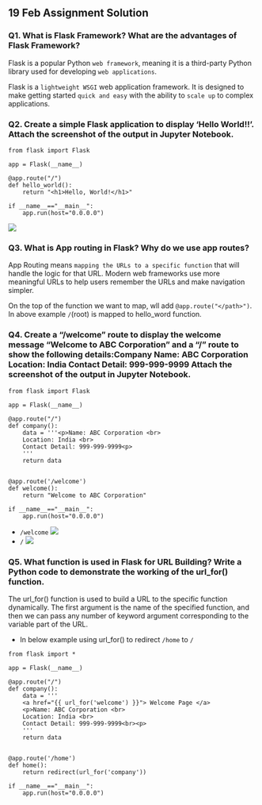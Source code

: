
## 19 Feb Assignment Solution 
### Q1. What is Flask Framework? What are the advantages of Flask Framework?
Flask is a popular Python `web framework`, meaning it is a third-party Python library used for developing `web applications`.

Flask is a `lightweight WSGI` web application framework. It is designed to make getting started `quick and easy` with the ability to `scale up` to complex applications.


### Q2. Create a simple Flask application to display ‘Hello World!!’. Attach the screenshot of the output in Jupyter Notebook.
```
from flask import Flask

app = Flask(__name__)

@app.route("/")
def hello_world():
    return "<h1>Hello, World!</h1>"

if __name__=="__main__":
    app.run(host="0.0.0.0")
```
![](https://ik.imagekit.io/8fh0zzm0gxio/ds-pwskills/as/feb-19-1.png)

### Q3. What is App routing in Flask? Why do we use app routes?
App Routing means `mapping the URLs to a specific function` that will handle the logic for that URL. Modern web frameworks use more meaningful URLs to help users remember the URLs and make navigation simpler. 

On the top of the function we want to map, wll add `@app.route("</path>")`. In above example `/`(root) is mapped to hello_word function.


### Q4. Create a “/welcome” route to display the welcome message “Welcome to ABC Corporation” and a “/” route to show the following details:Company Name: ABC Corporation Location: India Contact Detail: 999-999-9999 Attach the screenshot of the output in Jupyter Notebook.

```
from flask import Flask

app = Flask(__name__)

@app.route("/")
def company():
    data = '''<p>Name: ABC Corporation <br>
    Location: India <br>
    Contact Detail: 999-999-9999<p>
    '''
    return data


@app.route('/welcome')
def welcome():
    return "Welcome to ABC Corporation"

if __name__=="__main__":
    app.run(host="0.0.0.0")
```
* `/welcome`
![](https://ik.imagekit.io/8fh0zzm0gxio/ds-pwskills/as/feb-19-2.png)
* `/`
![](https://ik.imagekit.io/8fh0zzm0gxio/ds-pwskills/as/feb-19-3.png)

### Q5. What function is used in Flask for URL Building? Write a Python code to demonstrate the working of the url_for() function.

The url_for() function is used to build a URL to the specific function dynamically. The first argument is the name of the specified function, and then we can pass any number of keyword argument corresponding to the variable part of the URL.

* In below example using url_for() to redirect `/home` to `/`
```
from flask import *

app = Flask(__name__)

@app.route("/")
def company():
    data = '''
    <a href="{{ url_for('welcome') }}"> Welcome Page </a>
    <p>Name: ABC Corporation <br>
    Location: India <br>
    Contact Detail: 999-999-9999<br><p>
    '''
    return data


@app.route('/home')
def home():
    return redirect(url_for('company')) 

if __name__=="__main__":
    app.run(host="0.0.0.0")
```